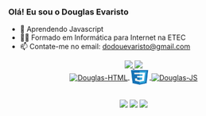 ### Olá! Eu sou o Douglas Evaristo
- 🌱 Aprendendo Javascript
- 👨‍💻 Formado em Informática para Internet na ETEC
- 📫 Contate-me no email: dodouevaristo@gmail.com
<div align="center">
  <a href="https://github.com/Douglax6">
    
  <img height="180em" src="https://github-readme-stats.vercel.app/api?username=Douglax6&show_icons=true&theme=cobalt&include_all_commits=true&count_private=true"/>
  <img height="180em" src="https://github-readme-stats.vercel.app/api/top-langs/?username=Douglax6&layout=compact&langs_count=7&theme=cobalt"/>

 <div>
  <img align="center" alt="Douglas-HTML" height="40" width="40" src="https://cdn.pixabay.com/photo/2017/08/05/11/16/logo-2582748_1280.png">
  <img align="center" alt="Douglas-CSS" height="30" width="40" src="https://raw.githubusercontent.com/devicons/devicon/master/icons/css3/css3-original.svg">
  <img align="center" alt="Douglas-JS" height="30" width="50" src="https://fedojo.com/wp-content/uploads/2019/03/logo-javascript-png-html-code-allows-to-embed-javascript-logo-in-your-website-587.png">
   
##   
 </div>    

   

<div>
  <a href="https://instagram.com/douglas_tonelloo" target="_blank"><img src="https://img.shields.io/badge/-Instagram-%23E4405F?style=for-the-badge&logo=instagram&logoColor=white" target="_blank"></a>
  <a href = "https://codepen.io/douglax6"><img src="https://camo.githubusercontent.com/e83a6c18dea51940fb9d8f548622a95212beb8a7af530e21b0f0f49cb42c44fa/68747470733a2f2f696d672e736869656c64732e696f2f62616467652f2d436f646570656e2d626c61636b3f7374796c653d666f722d7468652d6261646765266c6f676f3d636f646570656e266c6f676f436f6c6f723d7768697465"></a>
  <a href="https://www.linkedin.com/in/douglas-tonello-evaristo-44141a22a" target="_blank"><img src="https://img.shields.io/badge/-LinkedIn-%230077B5?style=for-the-badge&logo=linkedin&logoColor=white" target="_blank"></a> 
</div>
    
